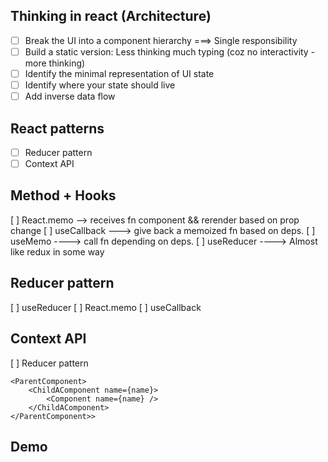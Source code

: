 ## Thinking in react (Architecture)
- [ ] Break the UI into a component hierarchy ===> Single responsibility
- [ ] Build a static version: Less thinking much typing (coz no interactivity - more thinking)
- [ ] Identify the minimal representation of UI state
- [ ] Identify where your state should live
- [ ] Add inverse data flow

## React patterns
- [ ] Reducer pattern
- [ ] Context API

## Method + Hooks
[ ] React.memo --> receives fn component && rerender based on prop change
[ ] useCallback ---> give back a memoized fn based on deps.
[ ] useMemo ----> call fn depending on deps. 
[ ] useReducer ----> Almost like redux in some way

## Reducer pattern
[ ] useReducer
[ ] React.memo
[ ] useCallback

## Context API
[ ] Reducer pattern


```
<ParentComponent>
    <ChildAComponent name={name}>
        <Component name={name} />
    </ChildAComponent>
</ParentComponent>>
```

## Demo











































